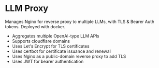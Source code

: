 # LLM Proxy

Manages Nginx for reverse proxy to multiple LLMs, with TLS & Bearer Auth tokens. Deployed with docker.

- Aggregates multiple OpenAI-type LLM APIs
- Supports cloudflare domains
- Uses Let's Encrypt for TLS certificates
- Uses certbot for certificate issuance and renewal
- Uses Nginx as a public-domain reverse proxy to add TLS
- Uses JWT for bearer authentication